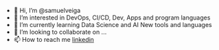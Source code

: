 - 👋 Hi, I’m @samuelveiga
- 👀 I’m interested in DevOps, CI/CD, Dev, Apps and program languages
- 🌱 I’m currently learning Data Science and AI New tools and languages
- 💞️ I’m looking to collaborate on ...
- 📫 How to reach me [linkedin](https://www.linkedin.com/in/samuelcalencastroveiga/)

<!---
samuelveiga/samuelveiga is a ✨ special ✨ repository because its `README.md` (this file) appears on your GitHub profile.
You can click the Preview link to take a look at your changes.
--->
